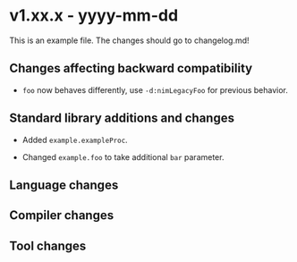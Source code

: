 # v1.xx.x - yyyy-mm-dd

This is an example file.
The changes should go to changelog.md!

## Changes affecting backward compatibility

- `foo` now behaves differently, use `-d:nimLegacyFoo` for previous behavior.

## Standard library additions and changes

- Added `example.exampleProc`.

- Changed `example.foo` to take additional `bar` parameter.

## Language changes


## Compiler changes


## Tool changes

